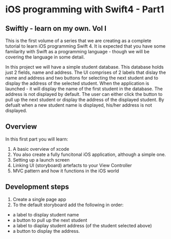 # iOS programming with Swift4 - Part1

## Swiftly - learn on my own. Vol I

This is the first volume of a series that we are creating as a complete tutorial to learn iOS programming Swift 4. It is expected that you have some familarity with Swift as a programming language - though we will be covering the language in some detail.  

In this project we will have a simple student database. This database holds just 2 fields, name and address. The UI comprises of 2 labels that dislay the name and address and two buttons for selecting the next student and to display the address of the selected student. When the application is launched - it will display the name of the first student in the database. The address is not displayed by default. The user can either click the button to pull up the next student or display the address of the displayed student. By defualt when a new student name is displayed, his/her address is not displayed.

## Overview
In this first part you will learn:
1. A basic overview of xcode
2. You also create a fully funcitonal iOS application, although a simple one. 
3. Setting up a launch screen
4. Linking UI (storyboard) artefacts to your View Controller
5. MVC pattern and how it functions in the iOS world

## Development steps
1. Create a single page app
2. To the default storyboard add the following in order: 
* a label to display student name
* a button to pull up the next student
* a label to diaplay student address (of the student selected above)
* a button to display the address.
